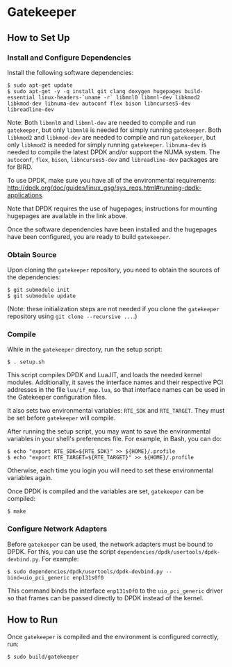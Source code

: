 # Gatekeeper

## How to Set Up

### Install and Configure Dependencies

Install the following software dependencies:

    $ sudo apt-get update
    $ sudo apt-get -y -q install git clang doxygen hugepages build-essential linux-headers-`uname -r` libmnl0 libmnl-dev libkmod2 libkmod-dev libnuma-dev autoconf flex bison libncurses5-dev libreadline-dev

Note: Both `libmnl0` and `libmnl-dev` are needed to compile and run `gatekeeper`, but only `libmnl0` is needed for simply running `gatekeeper`.
Both `libkmod2` and `libkmod-dev` are needed to compile and run `gatekeeper`, but only `libkmod2` is needed for simply running `gatekeeper`.
`libnuma-dev` is needed to compile the latest DPDK and/or support the NUMA system. The `autoconf`, `flex`, `bison`, `libncurses5-dev` and `libreadline-dev` packages are for BIRD.

To use DPDK, make sure you have all of the environmental requirements: <http://dpdk.org/doc/guides/linux_gsg/sys_reqs.html#running-dpdk-applications>.

Note that DPDK requires the use of hugepages; instructions for mounting hugepages are available in the link above.

Once the software dependencies have been installed and the hugepages have been configured, you are ready to build `gatekeeper`.

### Obtain Source

Upon cloning the `gatekeeper` repository, you need to obtain the sources of
the dependencies:

    $ git submodule init
    $ git submodule update

(Note: these initialization steps are not needed if you clone the `gatekeeper` repository using `git clone --recursive ...`.)

### Compile

While in the `gatekeeper` directory, run the setup script:

    $ . setup.sh

This script compiles DPDK and LuaJIT, and loads the needed kernel modules.
Additionally, it saves the interface names and their respective PCI addresses
in the file `lua/if_map.lua`, so that interface names can be used in
the Gatekeeper configuration files.

It also sets two environmental variables: `RTE_SDK` and `RTE_TARGET`.
They must be set before `gatekeeper` will compile.

After running the setup script, you may want to save
the environmental variables in your shell's preferences file.
For example, in Bash, you can do:

    $ echo "export RTE_SDK=${RTE_SDK}" >> ${HOME}/.profile
    $ echo "export RTE_TARGET=${RTE_TARGET}" >> ${HOME}/.profile

Otherwise, each time you login you will need to set these environmental variables again.

Once DPDK is compiled and the variables are set, `gatekeeper` can be compiled:

    $ make

### Configure Network Adapters

Before `gatekeeper` can be used, the network adapters must be bound to DPDK. For this, you can use the script `dependencies/dpdk/usertools/dpdk-devbind.py`. For example:

    $ sudo dependencies/dpdk/usertools/dpdk-devbind.py --bind=uio_pci_generic enp131s0f0

This command binds the interface `enp131s0f0` to the `uio_pci_generic` driver so that frames can be passed directly to DPDK instead of the kernel.

## How to Run

Once `gatekeeper` is compiled and the environment is configured correctly, run:

    $ sudo build/gatekeeper
